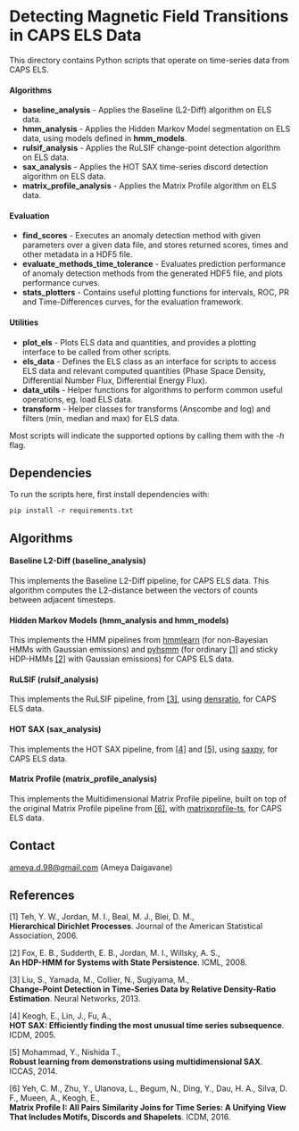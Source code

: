 # Detecting Magnetic Field Transitions in CAPS ELS Data

This directory contains Python scripts that operate on time-series data from CAPS ELS.

#### Algorithms
* **baseline_analysis** - Applies the Baseline (L2-Diff) algorithm on ELS data.
* **hmm_analysis** - Applies the Hidden Markov Model segmentation on ELS data, using models defined in **hmm_models**.
* **rulsif_analysis** - Applies the RuLSIF change-point detection algorithm on ELS data.
* **sax_analysis** - Applies the HOT SAX time-series discord detection algorithm on ELS data.
* **matrix_profile_analysis** - Applies the Matrix Profile algorithm on ELS data.

#### Evaluation
* **find_scores** - Executes an anomaly detection method with given parameters over a given data file, and stores returned scores, times and other metadata in a HDF5 file.
* **evaluate_methods_time_tolerance** - Evaluates prediction performance of anomaly detection methods from the generated HDF5 file, and plots performance curves.
* **stats_plotters** - Contains useful plotting functions for intervals, ROC, PR and Time-Differences curves, for the evaluation framework.

#### Utilities
* **plot_els** - Plots ELS data and quantities, and provides a plotting interface to be called from other scripts.
* **els_data** - Defines the ELS class as an interface for scripts to access ELS data and relevant computed quantities (Phase Space Density,  Differential Number Flux, Differential Energy Flux).
* **data_utils** - Helper functions for algorithms to perform common useful operations, eg. load ELS data.
* **transform** - Helper classes for transforms (Anscombe and log) and filters (min, median and max) for ELS data.

Most scripts will indicate the supported options by calling them with the *-h* flag.

## Dependencies
To run the scripts here, first install dependencies with:
```
pip install -r requirements.txt
``` 

## Algorithms

#### Baseline L2-Diff (baseline_analysis)
This implements the Baseline L2-Diff pipeline, for CAPS ELS data. This algorithm computes the L2-distance between the vectors of counts between adjacent timesteps.

#### Hidden Markov Models (hmm_analysis and hmm_models)
This implements the HMM pipelines from [hmmlearn](https://hmmlearn.readthedocs.io/en/latest/) (for non-Bayesian HMMs with Gaussian emissions) and [pyhsmm](https://github.com/mattjj/pyhsmm) (for ordinary [[1]](https://www.stat.berkeley.edu/~aldous/206-Exch/Papers/hierarchical_dirichlet.pdf) and sticky HDP-HMMs [[2]](https://icml.cc/Conferences/2008/papers/305.pdf) with Gaussian emissions) for CAPS ELS data.

#### RuLSIF (rulsif_analysis)
This implements the RuLSIF pipeline, from [[3]](https://arxiv.org/pdf/1203.0453.pdf), using [densratio](https://github.com/hoxo-m/densratio_py), for CAPS ELS data.

#### HOT SAX (sax_analysis)
This implements the HOT SAX pipeline, from [[4]](https://www.cs.ucr.edu/~eamonn/HOT%20SAX%20%20long-ver.pdf) and [[5]](https://ieeexplore.ieee.org/document/6987960),  using [saxpy](https://github.com/ameya98/saxpy), for CAPS ELS data.

#### Matrix Profile (matrix_profile_analysis)
This implements the Multidimensional Matrix Profile pipeline, built on top of the original Matrix Profile pipeline from [[6]](https://ieeexplore.ieee.org/stamp/stamp.jsp?tp=&arnumber=7837992&isnumber=7837813), with [matrixprofile-ts](https://github.com/ameya98/matrixprofile-ts), for CAPS ELS data.

## Contact

ameya.d.98@gmail.com (Ameya Daigavane)

## References
[1] Teh, Y. W., Jordan, M. I., Beal, M. J., Blei, D. M.,  
**Hierarchical Dirichlet Processes**. Journal of the American Statistical Association, 2006.

[2] Fox, E. B., Sudderth, E. B., Jordan, M. I., Willsky, A. S.,  
**An HDP-HMM for Systems with State Persistence**. ICML, 2008.

[3] Liu, S., Yamada, M., Collier, N., Sugiyama, M.,   
**Change-Point Detection in Time-Series Data by Relative Density-Ratio Estimation**. Neural Networks, 2013.

[4] Keogh, E., Lin, J., Fu, A.,  
**HOT SAX: Efficiently finding the most unusual time series subsequence**. ICDM, 2005.

[5] Mohammad, Y., Nishida T.,  
**Robust learning from demonstrations using multidimensional SAX**. ICCAS, 2014.

[6] Yeh, C. M., Zhu, Y., Ulanova, L., Begum, N., Ding, Y., Dau, H. A., Silva, D. F., Mueen, A., Keogh, E.,  
**Matrix Profile I: All Pairs Similarity Joins for Time Series: A Unifying View That Includes Motifs, Discords and Shapelets**. ICDM, 2016.
